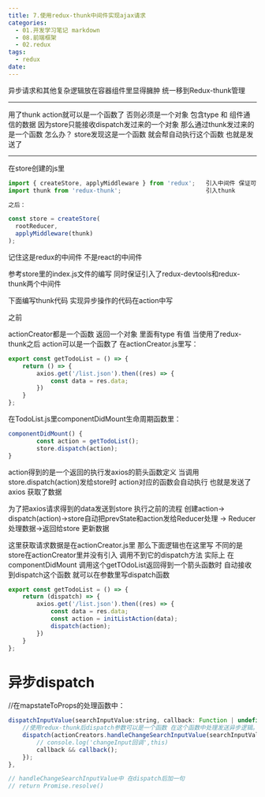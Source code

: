 ```yaml
---
title: 7.使用redux-thunk中间件实现ajax请求
categories:
  - 01.开发学习笔记 markdown
  - 08.前端框架
  - 02.redux
tags:
  - redux
date:
---
```


异步请求和其他复杂逻辑放在容器组件里显得臃肿 统一移到Redux-thunk管理

----------------
用了thunk action就可以是一个函数了 否则必须是一个对象 包含type 和 组件通信的数据
因为store只能接收dispatch发过来的一个对象  那么通过thunk发过来的是一个函数 怎么办？
store发现这是一个函数 就会帮自动执行这个函数  也就是发送了

----------------

在store创建的js里


```js
import { createStore, applyMiddleware } from 'redux';   引入中间件 保证可使用中间件
import thunk from 'redux-thunk';                        引入thunk

之后：

const store = createStore(
  rootReducer,
  applyMiddleware(thunk)
);
```

记住这是redux的中间件 不是react的中间件

参考store里的index.js文件的编写 同时保证引入了redux-devtools和redux-thunk两个中间件




下面编写thunk代码 实现异步操作的代码在action中写

之前

actionCreator都是一个函数 返回一个对象 里面有type 有值
当使用了redux-thunk之后 action可以是一个函数了 在actionCreator.js里写：


```js
export const getTodoList = () => {
	return () => {
		axios.get('/list.json').then((res) => {
			const data = res.data;
		})
	}
};
```


在TodoList.js里componentDidMount生命周期函数里：


```js
componentDidMount() {
		const action = getTodoList();
		store.dispatch(action);
}
```

action得到的是一个返回的执行发axios的箭头函数定义
当调用store.dispatch(action)发给store时 action对应的函数会自动执行 也就是发送了axios 获取了数据

为了把axios请求得到的data发送到store 执行之前的流程  创建action-> dispatch(action)->store自动把prevState和action发给Reducer处理 -> Reducer处理数据->返回给store 更新数据

这里获取请求数据是在actionCreator.js里 那么下面逻辑也在这里写
不同的是 store在actionCreator里并没有引入 调用不到它的dispatch方法
实际上 在componentDidMount 调用这个getTOdoList返回得到一个箭头函数时 自动接收到dispatch这个函数 就可以在参数里写dispatch函数
	

```js
export const getTodoList = () => {
	return (dispatch) => {
		axios.get('/list.json').then((res) => {
			const data = res.data;
			const action = initListAction(data);
			dispatch(action);
		})
	}
};
```

# 异步dispatch
//在mapstateToProps的处理函数中：
```js
dispatchInputValue(searchInputValue:string, callback: Function | undefined){
    //使用redux-thunk后dispatch参数可以是一个函数 在这个函数中处理发送异步逻辑。
    dispatch(actionCreators.handleChangeSearchInputValue(searchInputValue)).then(()=>{
        // console.log('changeInput回调',this)
        callback && callback();
    });
},

// handleChangeSearchInputValue中 在dispatch后加一句
// return Promise.resolve()
```